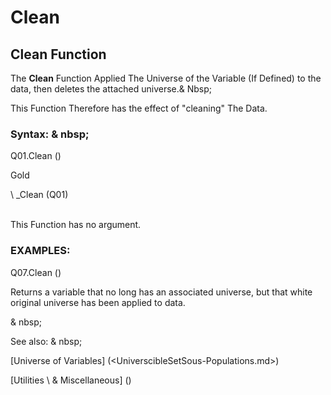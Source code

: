 # Clean

## Clean Function

The **Clean** Function Applied The Universe of the Variable (If Defined) to the data, then deletes the attached universe.& Nbsp;

This Function Therefore has the effect of "cleaning" The Data.

### Syntax: & nbsp;

Q01.Clean ()

Gold

\ _Clean (Q01)

\
This Function has no argument.

### EXAMPLES:

Q07.Clean ()

Returns a variable that no long has an associated universe, but that white original universe has been applied to data.

& nbsp;

See also: & nbsp;

[Universe of Variables] (<UniverscibleSetSous-Populations.md>)

[Utilities \ & Miscellaneous] (<tools _misc1.md>)